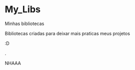 # My_Libs
Minhas bibliotecas

Bibliotecas criadas para deixar mais praticas meus projetos 

:D

.

NHAAA